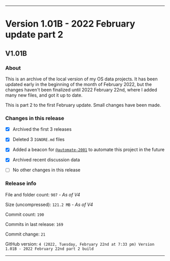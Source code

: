 
***

# Version 1.01B - 2022 February update part 2

## V1.01B

### About

This is an archive of the local version of my OS data projects. It has been updated early in the beginning of the month of February 2022, but the changes haven't been finalized until 2022 February 22nd, where I added many new files, and got it up to date.

This is part 2 to the first February update. Small changes have been made.

### Changes in this release

- [x] Archived the first 3 releases

- [x] Deleted 3 `IGNORE.md` files

- [x] Added a beacon for [`@automate-2001`](https://github.com/automate-2001) to automate this project in the future

- [x] Archived recent discussion data

- [ ] No other changes in this release

### Release info

File and folder count: `907` - _As of V4_

Size (uncompressed): `121.2 MB` - _As of V4_

Commit count: `190`

Commits in last release: `169`

Commit change: `21`

GitHub version: `4 (2022, Tuesday, February 22nd at 7:33 pm) Version 1.01B - 2022 February 22nd part 2 build`

***
